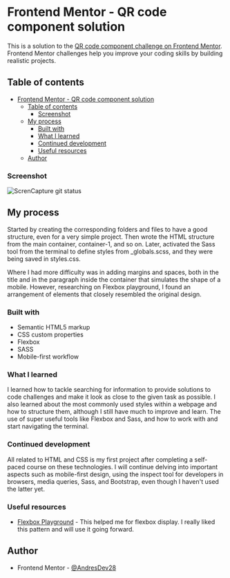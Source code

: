 # Frontend Mentor - QR code component solution

This is a solution to the [QR code component challenge on Frontend Mentor](https://www.frontendmentor.io/challenges/qr-code-component-iux_sIO_H). Frontend Mentor challenges help you improve your coding skills by building realistic projects. 

## Table of contents

- [Frontend Mentor - QR code component solution](#frontend-mentor---qr-code-component-solution)
  - [Table of contents](#table-of-contents)
    - [Screenshot](#screenshot)
  - [My process](#my-process)
    - [Built with](#built-with)
    - [What I learned](#what-i-learned)
    - [Continued development](#continued-development)
    - [Useful resources](#useful-resources)
  - [Author](#author)

### Screenshot
![ScrenCapture](../html-css-qr-code-challenge/images/screencapture.png)
git status
## My process

Started by creating the corresponding folders and files to have a good structure, even for a very simple project. Then wrote the HTML structure from the main container, container-1, and so on. Later, activated the Sass tool from the terminal to define styles from _globals.scss, and they were being saved in styles.css.

Where I had more difficulty was in adding margins and spaces, both in the title and in the paragraph inside the container that simulates the shape of a mobile. However, researching on Flexbox playground, I found an arrangement of elements that closely resembled the original design.

### Built with

- Semantic HTML5 markup
- CSS custom properties
- Flexbox
- SASS
- Mobile-first workflow

### What I learned

I learned how to tackle searching for information to provide solutions to code challenges and make it look as close to the given task as possible. I also learned about the most commonly used styles within a webpage and how to structure them, although I still have much to improve and learn. The use of super useful tools like Flexbox and Sass, and how to work with and start navigating the terminal.

### Continued development

All related to HTML and CSS is my first project after completing a self-paced course on these technologies. I will continue delving into important aspects such as mobile-first design, using the inspect tool for developers in browsers, media queries, Sass, and Bootstrap, even though I haven't used the latter yet.

### Useful resources

- [Flexbox Playground](https://codepen.io/enxaneta/full/adLPwv/) - This helped me for flexbox display. I really liked this pattern and will use it going forward.

## Author

- Frontend Mentor - [@AndresDev28](https://www.frontendmentor.io/profile/AndresDev28)
